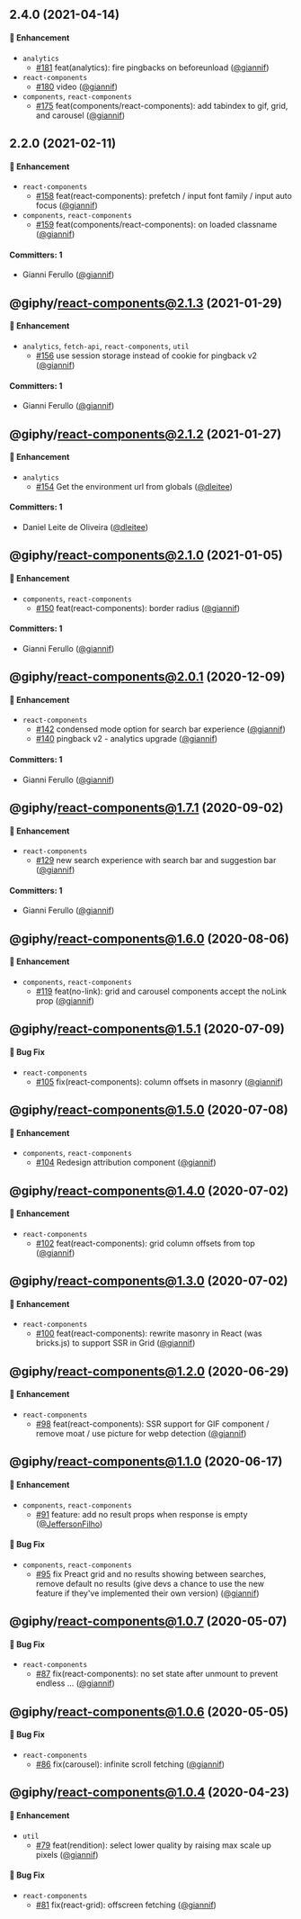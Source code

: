 ## 2.4.0 (2021-04-14)

#### :rocket: Enhancement

-   `analytics`
    -   [#181](https://github.com/Giphy/giphy-js/pull/181) feat(analytics): fire pingbacks on beforeunload ([@giannif](https://github.com/giannif))
-   `react-components`
    -   [#180](https://github.com/Giphy/giphy-js/pull/180) video ([@giannif](https://github.com/giannif))
-   `components`, `react-components`
    -   [#175](https://github.com/Giphy/giphy-js/pull/175) feat(components/react-components): add tabindex to gif, grid, and carousel ([@giannif](https://github.com/giannif))

## 2.2.0 (2021-02-11)

#### :rocket: Enhancement

-   `react-components`
    -   [#158](https://github.com/Giphy/giphy-js/pull/158) feat(react-components): prefetch / input font family / input auto focus ([@giannif](https://github.com/giannif))
-   `components`, `react-components`
    -   [#159](https://github.com/Giphy/giphy-js/pull/159) feat(components/react-components): on loaded classname ([@giannif](https://github.com/giannif))

#### Committers: 1

-   Gianni Ferullo ([@giannif](https://github.com/giannif))

## @giphy/react-components@2.1.3 (2021-01-29)

#### :rocket: Enhancement

-   `analytics`, `fetch-api`, `react-components`, `util`
    -   [#156](https://github.com/Giphy/giphy-js/pull/156) use session storage instead of cookie for pingback v2 ([@giannif](https://github.com/giannif))

#### Committers: 1

-   Gianni Ferullo ([@giannif](https://github.com/giannif))

## @giphy/react-components@2.1.2 (2021-01-27)

#### :rocket: Enhancement

-   `analytics`
    -   [#154](https://github.com/Giphy/giphy-js/pull/154) Get the environment url from globals ([@dleitee](https://github.com/dleitee))

#### Committers: 1

-   Daniel Leite de Oliveira ([@dleitee](https://github.com/dleitee))

## @giphy/react-components@2.1.0 (2021-01-05)

#### :rocket: Enhancement

-   `components`, `react-components`
    -   [#150](https://github.com/Giphy/giphy-js/pull/150) feat(react-components): border radius ([@giannif](https://github.com/giannif))

#### Committers: 1

-   Gianni Ferullo ([@giannif](https://github.com/giannif))

## @giphy/react-components@2.0.1 (2020-12-09)

#### :rocket: Enhancement

-   `react-components`
    -   [#142](https://github.com/Giphy/giphy-js/pull/142) condensed mode option for search bar experience ([@giannif](https://github.com/giannif))
    -   [#140](https://github.com/Giphy/giphy-js/pull/140) pingback v2 - analytics upgrade ([@giannif](https://github.com/giannif))

#### Committers: 1

-   Gianni Ferullo ([@giannif](https://github.com/giannif))

## @giphy/react-components@1.7.1 (2020-09-02)

#### :rocket: Enhancement

-   `react-components`
    -   [#129](https://github.com/Giphy/giphy-js/pull/129) new search experience with search bar and suggestion bar ([@giannif](https://github.com/giannif))

#### Committers: 1

-   Gianni Ferullo ([@giannif](https://github.com/giannif))

## @giphy/react-components@1.6.0 (2020-08-06)

#### :rocket: Enhancement

-   `components`, `react-components`
    -   [#119](https://github.com/Giphy/giphy-js/pull/119) feat(no-link): grid and carousel components accept the noLink prop ([@giannif](https://github.com/giannif))

## @giphy/react-components@1.5.1 (2020-07-09)

#### :bug: Bug Fix

-   `react-components`
    -   [#105](https://github.com/Giphy/giphy-js/pull/105) fix(react-components): column offsets in masonry ([@giannif](https://github.com/giannif))

## @giphy/react-components@1.5.0 (2020-07-08)

#### :rocket: Enhancement

-   `components`, `react-components`
    -   [#104](https://github.com/Giphy/giphy-js/pull/104) Redesign attribution component ([@giannif](https://github.com/giannif))

## @giphy/react-components@1.4.0 (2020-07-02)

#### :rocket: Enhancement

-   `react-components`
    -   [#102](https://github.com/Giphy/giphy-js/pull/102) feat(react-components): grid column offsets from top ([@giannif](https://github.com/giannif))

## @giphy/react-components@1.3.0 (2020-07-02)

#### :rocket: Enhancement

-   `react-components`
    -   [#100](https://github.com/Giphy/giphy-js/pull/100) feat(react-components): rewrite masonry in React (was bricks.js) to support SSR in Grid ([@giannif](https://github.com/giannif))

## @giphy/react-components@1.2.0 (2020-06-29)

#### :rocket: Enhancement

-   `react-components`
    -   [#98](https://github.com/Giphy/giphy-js/pull/100) feat(react-components): SSR support for GIF component / remove moat / use picture for webp detection ([@giannif](https://github.com/giannif))

## @giphy/react-components@1.1.0 (2020-06-17)

#### :rocket: Enhancement

-   `components`, `react-components`
    -   [#91](https://github.com/Giphy/giphy-js/pull/91) feature: add no result props when response is empty ([@JeffersonFilho](https://github.com/JeffersonFilho))

#### :bug: Bug Fix

-   `components`, `react-components`
    -   [#95](https://github.com/Giphy/giphy-js/pull/95) fix Preact grid and no results showing between searches, remove default no results (give devs a chance to use the new feature if they've implemented their own version) ([@giannif](https://github.com/giannif))

## @giphy/react-components@1.0.7 (2020-05-07)

#### :bug: Bug Fix

-   `react-components`
    -   [#87](https://github.com/Giphy/giphy-js/pull/87) fix(react-components): no set state after unmount to prevent endless … ([@giannif](https://github.com/giannif))

## @giphy/react-components@1.0.6 (2020-05-05)

#### :bug: Bug Fix

-   `react-components`
    -   [#86](https://github.com/Giphy/giphy-js/pull/86) fix(carousel): infinite scroll fetching ([@giannif](https://github.com/giannif))

## @giphy/react-components@1.0.4 (2020-04-23)

#### :rocket: Enhancement

-   `util`
    -   [#79](https://github.com/Giphy/giphy-js/pull/79) feat(rendition): select lower quality by raising max scale up pixels ([@giannif](https://github.com/giannif))

#### :bug: Bug Fix

-   `react-components`
    -   [#81](https://github.com/Giphy/giphy-js/pull/81) fix(react-grid): offscreen fetching ([@giannif](https://github.com/giannif))
